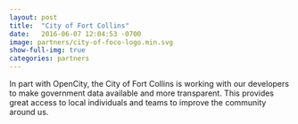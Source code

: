 ```yaml
---
layout: post
title:  "City of Fort Collins"
date:   2016-06-07 12:04:53 -0700
image: partners/city-of-foco-logo.min.svg
show-full-img: true
categories: partners
---
```


In part with OpenCity, the City of Fort Collins is working with our developers to make government data available and more transparent. This provides great access to local individuals and teams to improve the community around us.
